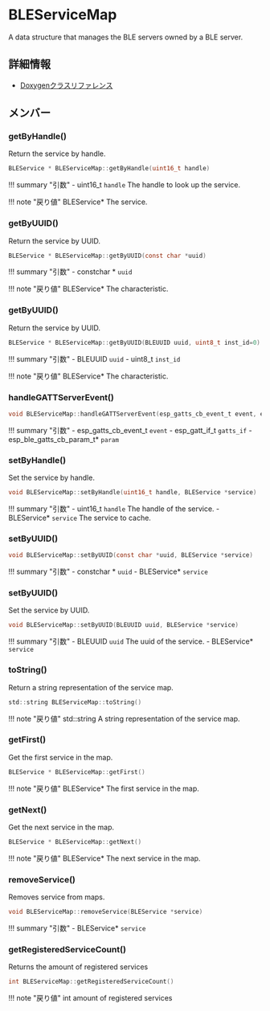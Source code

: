 # BLEServiceMap

A data structure that manages the BLE servers owned by a BLE server. 

## 詳細情報

- [Doxygenクラスリファレンス](https://lang-ship.com/reference/ESP32/latest/class_b_l_e_service_map.html)

## メンバー

### getByHandle()
Return the service by handle.


```c
BLEService * BLEServiceMap::getByHandle(uint16_t handle)
```

!!! summary "引数"
	- uint16_t `handle` The handle to look up the service. 

!!! note "戻り値"
	BLEService* The service. 



### getByUUID()
Return the service by UUID.


```c
BLEService * BLEServiceMap::getByUUID(const char *uuid)
```

!!! summary "引数"
	- constchar * `uuid` 

!!! note "戻り値"
	BLEService* The characteristic. 



### getByUUID()
Return the service by UUID.


```c
BLEService * BLEServiceMap::getByUUID(BLEUUID uuid, uint8_t inst_id=0)
```

!!! summary "引数"
	- BLEUUID `uuid` 
	- uint8_t `inst_id` 

!!! note "戻り値"
	BLEService* The characteristic. 



### handleGATTServerEvent()



```c
void BLEServiceMap::handleGATTServerEvent(esp_gatts_cb_event_t event, esp_gatt_if_t gatts_if, esp_ble_gatts_cb_param_t *param)
```

!!! summary "引数"
	- esp_gatts_cb_event_t `event` 
	- esp_gatt_if_t `gatts_if` 
	- esp_ble_gatts_cb_param_t* `param` 



### setByHandle()
Set the service by handle.


```c
void BLEServiceMap::setByHandle(uint16_t handle, BLEService *service)
```

!!! summary "引数"
	- uint16_t `handle` The handle of the service. 
	- BLEService* `service` The service to cache. 



### setByUUID()



```c
void BLEServiceMap::setByUUID(const char *uuid, BLEService *service)
```

!!! summary "引数"
	- constchar * `uuid` 
	- BLEService* `service` 



### setByUUID()
Set the service by UUID.


```c
void BLEServiceMap::setByUUID(BLEUUID uuid, BLEService *service)
```

!!! summary "引数"
	- BLEUUID `uuid` The uuid of the service. 
	- BLEService* `service` 



### toString()
Return a string representation of the service map.



```c
std::string BLEServiceMap::toString()
```

!!! note "戻り値"
	std::string A string representation of the service map. 



### getFirst()
Get the first service in the map.



```c
BLEService * BLEServiceMap::getFirst()
```

!!! note "戻り値"
	BLEService* The first service in the map. 



### getNext()
Get the next service in the map.



```c
BLEService * BLEServiceMap::getNext()
```

!!! note "戻り値"
	BLEService* The next service in the map. 



### removeService()
Removes service from maps.



```c
void BLEServiceMap::removeService(BLEService *service)
```

!!! summary "引数"
	- BLEService* `service` 



### getRegisteredServiceCount()
Returns the amount of registered services



```c
int BLEServiceMap::getRegisteredServiceCount()
```

!!! note "戻り値"
	int amount of registered services 



